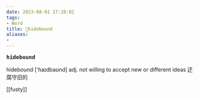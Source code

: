 ```yaml
---
date: 2023-08-01 17:28:02
tags: 
- Word
title: 📖hidebound
aliases: 
- 
---
```


<pre><strong>hidebound</strong></pre>

hidebound
['haɪdbaʊnd]
adj. not willing to accept new or different ideas 迂腐守旧的

[[fusty]]
